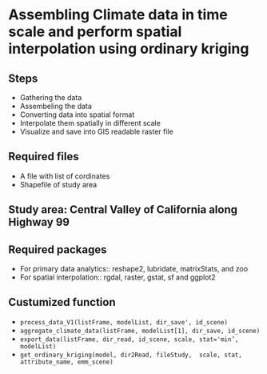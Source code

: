 # Assembling Climate data in time scale and perform spatial interpolation using ordinary kriging

## Steps
- Gathering the data
- Assembeling the data
- Converting data into spatial format
- Interpolate them spatially in different scale
- Visualize and save into GIS readable raster file

## Required files

- A file with list of cordinates
- Shapefile of study area

## Study area: Central Valley of California along Highway 99

## Required packages
- For primary data analytics:: reshape2, lubridate, matrixStats, and zoo 
- For spatial interpolation:: rgdal, raster, gstat, sf and ggplot2

## Custumized function
 - `process_data_V1(listFrame, modelList, dir_save', id_scene)`
 - `aggregate_climate_data(listFrame, modelList[1], dir_save, id_scene)`
 - `export_data(listFrame, dir_read, id_scene, scale, stat='min’, modelList)`
 - `get_ordinary_kriging(model, dir2Read, fileStudy,  scale, stat,  attribute_name, emm_scene)`



 
    
